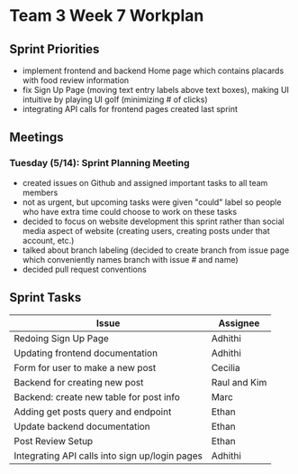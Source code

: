 # Team 3 Week 7 Workplan

## Sprint Priorities

 - implement frontend and backend Home page which contains placards with food review information
- fix Sign Up Page (moving text entry labels above text boxes), making UI intuitive by playing UI golf (minimizing # of clicks)
- integrating API calls for frontend pages created last sprint

## Meetings 
### Tuesday (5/14): Sprint Planning Meeting ###
- created issues on Github and assigned important tasks to all team members
- not as urgent, but upcoming tasks were given "could" label so people who have extra time could choose to work on these tasks
- decided to focus on website development this sprint rather than social media aspect of website (creating users, creating posts under that account, etc.)
- talked about branch labeling (decided to create branch from issue page which conveniently names branch with issue # and name)
- decided pull request conventions


## Sprint Tasks ##
|           Issue     | Assignee    |
|-------------------- | ----------- |
| Redoing Sign Up Page | Adhithi    |
| Updating frontend documentation | Adhithi |
| Form for user to make a new post | Cecilia |
| Backend for creating new post | Raul and Kim |
| Backend: create new table for post info | Marc |
| Adding get posts query and endpoint | Ethan |
| Update backend documentation | Ethan |
| Post Review Setup | Ethan |
| Integrating API calls into sign up/login pages | Adhithi|

